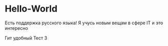 # Hello-World
Есть поддержка русского языка!
Я учусь новым вещам в сфере IT и это интересно

Гит удобный
Тест 3
